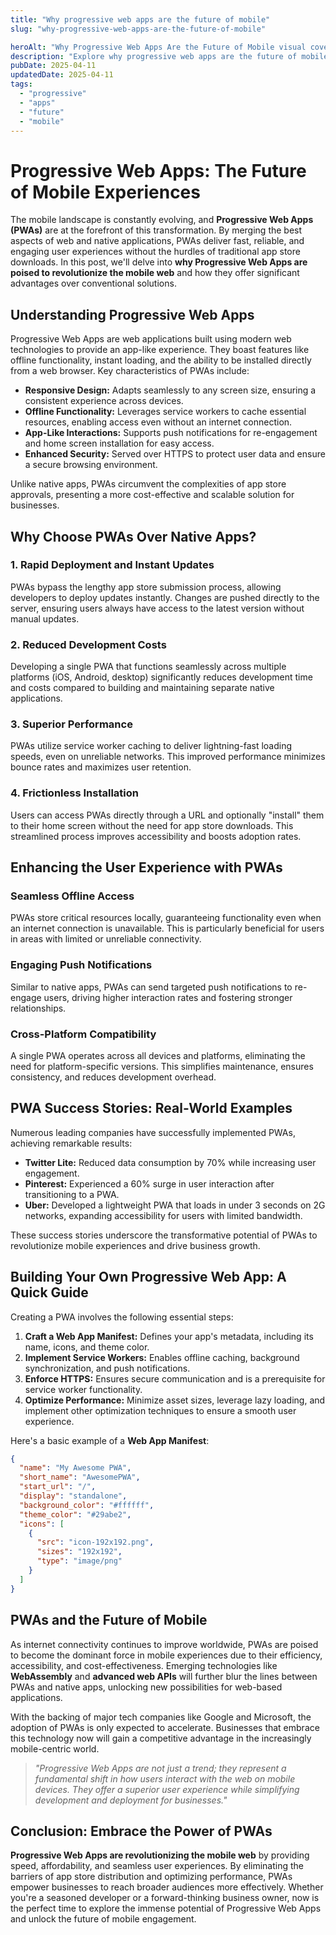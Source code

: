 ```yaml
---
title: "Why progressive web apps are the future of mobile"
slug: "why-progressive-web-apps-are-the-future-of-mobile"

heroAlt: "Why Progressive Web Apps Are the Future of Mobile visual cover image"
description: "Explore why progressive web apps are the future of mobile in this detailed guide, offering insights, strategies, and practical tips to enhance your understanding and application of the topic."
pubDate: 2025-04-11
updatedDate: 2025-04-11
tags:
  - "progressive"
  - "apps"
  - "future"
  - "mobile"
---
```


# Progressive Web Apps: The Future of Mobile Experiences

The mobile landscape is constantly evolving, and **Progressive Web Apps (PWAs)** are at the forefront of this transformation. By merging the best aspects of web and native applications, PWAs deliver fast, reliable, and engaging user experiences without the hurdles of traditional app store downloads. In this post, we'll delve into **why Progressive Web Apps are poised to revolutionize the mobile web** and how they offer significant advantages over conventional solutions.

## Understanding Progressive Web Apps

Progressive Web Apps are web applications built using modern web technologies to provide an app-like experience. They boast features like offline functionality, instant loading, and the ability to be installed directly from a web browser. Key characteristics of PWAs include:

- **Responsive Design:** Adapts seamlessly to any screen size, ensuring a consistent experience across devices.
- **Offline Functionality:** Leverages service workers to cache essential resources, enabling access even without an internet connection.
- **App-Like Interactions:** Supports push notifications for re-engagement and home screen installation for easy access.
- **Enhanced Security:** Served over HTTPS to protect user data and ensure a secure browsing environment.

Unlike native apps, PWAs circumvent the complexities of app store approvals, presenting a more cost-effective and scalable solution for businesses.

## Why Choose PWAs Over Native Apps?

### 1. Rapid Deployment and Instant Updates

PWAs bypass the lengthy app store submission process, allowing developers to deploy updates instantly. Changes are pushed directly to the server, ensuring users always have access to the latest version without manual updates.

### 2. Reduced Development Costs

Developing a single PWA that functions seamlessly across multiple platforms (iOS, Android, desktop) significantly reduces development time and costs compared to building and maintaining separate native applications.

### 3. Superior Performance

PWAs utilize service worker caching to deliver lightning-fast loading speeds, even on unreliable networks. This improved performance minimizes bounce rates and maximizes user retention.

### 4. Frictionless Installation

Users can access PWAs directly through a URL and optionally "install" them to their home screen without the need for app store downloads. This streamlined process improves accessibility and boosts adoption rates.

## Enhancing the User Experience with PWAs

### Seamless Offline Access

PWAs store critical resources locally, guaranteeing functionality even when an internet connection is unavailable. This is particularly beneficial for users in areas with limited or unreliable connectivity.

### Engaging Push Notifications

Similar to native apps, PWAs can send targeted push notifications to re-engage users, driving higher interaction rates and fostering stronger relationships.

### Cross-Platform Compatibility

A single PWA operates across all devices and platforms, eliminating the need for platform-specific versions. This simplifies maintenance, ensures consistency, and reduces development overhead.

## PWA Success Stories: Real-World Examples

Numerous leading companies have successfully implemented PWAs, achieving remarkable results:

- **Twitter Lite:** Reduced data consumption by 70% while increasing user engagement.
- **Pinterest:** Experienced a 60% surge in user interaction after transitioning to a PWA.
- **Uber:** Developed a lightweight PWA that loads in under 3 seconds on 2G networks, expanding accessibility for users with limited bandwidth.

These success stories underscore the transformative potential of PWAs to revolutionize mobile experiences and drive business growth.

## Building Your Own Progressive Web App: A Quick Guide

Creating a PWA involves the following essential steps:

1.  **Craft a Web App Manifest:** Defines your app's metadata, including its name, icons, and theme color.
2.  **Implement Service Workers:** Enables offline caching, background synchronization, and push notifications.
3.  **Enforce HTTPS:** Ensures secure communication and is a prerequisite for service worker functionality.
4.  **Optimize Performance:** Minimize asset sizes, leverage lazy loading, and implement other optimization techniques to ensure a smooth user experience.

Here's a basic example of a **Web App Manifest**:

```json
{
  "name": "My Awesome PWA",
  "short_name": "AwesomePWA",
  "start_url": "/",
  "display": "standalone",
  "background_color": "#ffffff",
  "theme_color": "#29abe2",
  "icons": [
    {
      "src": "icon-192x192.png",
      "sizes": "192x192",
      "type": "image/png"
    }
  ]
}
```

## PWAs and the Future of Mobile

As internet connectivity continues to improve worldwide, PWAs are poised to become the dominant force in mobile experiences due to their efficiency, accessibility, and cost-effectiveness. Emerging technologies like **WebAssembly** and **advanced web APIs** will further blur the lines between PWAs and native apps, unlocking new possibilities for web-based applications.

With the backing of major tech companies like Google and Microsoft, the adoption of PWAs is only expected to accelerate. Businesses that embrace this technology now will gain a competitive advantage in the increasingly mobile-centric world.

> _"Progressive Web Apps are not just a trend; they represent a fundamental shift in how users interact with the web on mobile devices. They offer a superior user experience while simplifying development and deployment for businesses."_

## Conclusion: Embrace the Power of PWAs

**Progressive Web Apps are revolutionizing the mobile web** by providing speed, affordability, and seamless user experiences. By eliminating the barriers of app store distribution and optimizing performance, PWAs empower businesses to reach broader audiences more effectively. Whether you're a seasoned developer or a forward-thinking business owner, now is the perfect time to explore the immense potential of Progressive Web Apps and unlock the future of mobile engagement.
